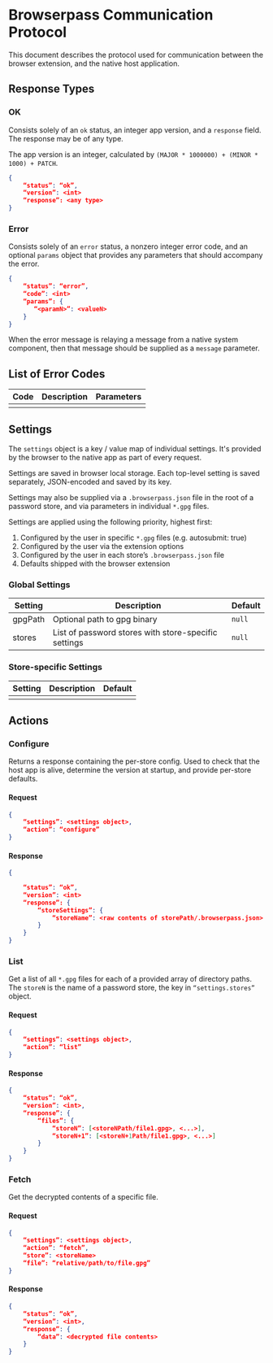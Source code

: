 # Browserpass Communication Protocol
This document describes the protocol used for communication between the browser extension,
and the native host application.

## Response Types

### OK

Consists solely of an `ok` status, an integer app version, and a `response` field. The response
may be of any type.

The app version is an integer, calculated by `(MAJOR * 1000000) + (MINOR * 1000) + PATCH`.

```JSON
{
    “status”: “ok”,
    “version”: <int>
    “response”: <any type>
}
```

### Error

Consists solely of an `error` status, a nonzero integer error code, and an optional `params`
object that provides any parameters that should accompany the error.

```JSON
{
    “status”: “error”,
    “code”: <int>
    “params”: {
       “<paramN>”: <valueN>
    }
}
```

When the error message is relaying a message from a native system component, then that message
should be supplied as a `message` parameter.

## List of Error Codes

| Code | Description | Parameters |
| ---- | ----------- | ---------- |
|      |             |            |

## Settings

The `settings` object is a key / value map of individual settings. It's provided by the
browser to the native app as part of every request.

Settings are saved in browser local storage. Each top-level setting is saved separately,
JSON-encoded and saved by its key.

Settings may also be supplied via a `.browserpass.json` file in the root of a password store,
and via parameters in individual `*.gpg` files.

Settings are applied using the following priority, highest first:

  1. Configured by the user in specific `*.gpg` files (e.g. autosubmit: true)
  2. Configured by the user via the extension options
  3. Configured by the user in each store’s `.browserpass.json` file
  4. Defaults shipped with the browser extension

### Global Settings

| Setting | Description                                          | Default |
| ------- | ---------------------------------------------------- | ------- |
| gpgPath | Optional path to gpg binary                          | `null`  |
| stores  | List of password stores with store-specific settings | `null`  |

### Store-specific Settings

| Setting | Description                                          | Default |
| ------- | ---------------------------------------------------- | ------- |
|         |                                                      |         |

## Actions

### Configure

Returns a response containing the per-store config. Used to check that the host app
is alive, determine the version at startup, and provide per-store defaults.

#### Request

```JSON
{
    “settings”: <settings object>,
    “action”: “configure”
}
```

#### Response

```JSON
{

    “status”: “ok”,
    “version”: <int>
    “response”: {
        “storeSettings”: {
            “storeName”: <raw contents of storePath/.browserpass.json>
        }
    }
}
```

### List

Get a list of all `*.gpg` files for each of a provided array of directory paths. The `storeN`
is the name of a password store, the key in `“settings.stores”` object.

#### Request

```JSON
{
    “settings”: <settings object>,
    “action”: “list”
}
```

#### Response

```JSON
{
    “status”: “ok”,
    “version”: <int>,
    “response”: {
        “files”: {
            “storeN”: [<storeNPath/file1.gpg>, <...>],
            “storeN+1”: [<storeN+1Path/file1.gpg>, <...>]
        }
    }
}
```

### Fetch

Get the decrypted contents of a specific file.

#### Request

```JSON
{
    “settings”: <settings object>,
    “action”: “fetch”,
    “store”: <storeName>
    “file”: “relative/path/to/file.gpg”
}
```

#### Response

```JSON
{
    “status”: “ok”,
    “version”: <int>,
    “response”: {
        “data”: <decrypted file contents>
    }
}
```
